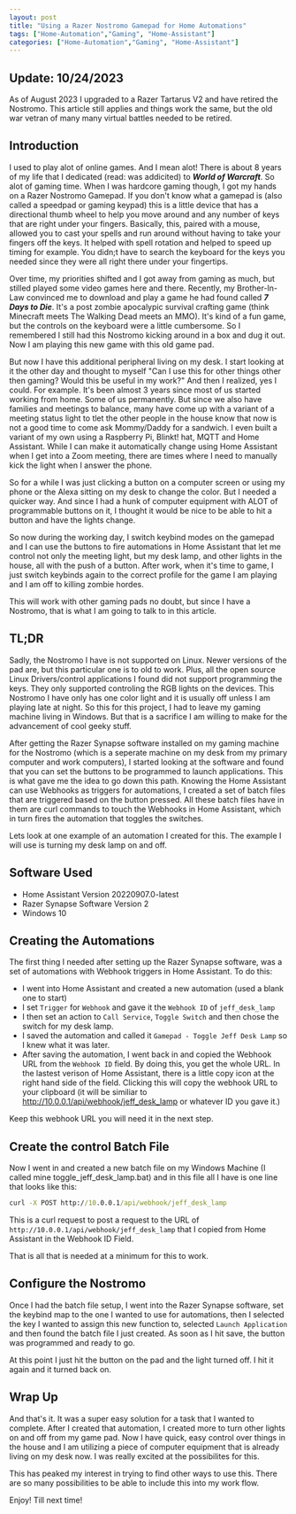 ```yaml
---
layout: post
title: "Using a Razer Nostromo Gamepad for Home Automations"
tags: ["Home-Automation","Gaming", "Home-Assistant"]
categories: ["Home-Automation","Gaming", "Home-Assistant"]
---
```

## Update: 10/24/2023

As of August 2023 I upgraded to a Razer Tartarus V2 and have retired the Nostromo. This article still applies and things work the same, but the old war vetran of many many virtual battles needed to be retired.


## Introduction

I used to play alot of online games. And I mean alot! There is about 8 years of my life that I dedicated (read: was addicited) to ***World of Warcraft***. So alot of gaming time. When I was hardcore gaming though, I got my hands on a Razer Nostromo Gamepad. If you don't know what a gamepad is (also called a speedpad or gaming keypad) this is a little device that has a directional thumb wheel to help you move around and any number of keys that are right under your fingers. Basically, this, paired with a mouse, allowed you to cast your spells and run around without having to take your fingers off the keys. It helped with spell rotation and helped to speed up timing for example. You didn;t have to search the keyboard for the keys you needed since they were all right there under your fingertips.

Over time, my priorities shifted and I got away from gaming as much, but stilled played some video games here and there. Recently, my Brother-In-Law convinced me to download and play a game he had found called ***7 Days to Die***. It's a post zombie apocalypic survival crafting game (think Minecraft meets The Walking Dead meets an MMO). It's kind of a fun game, but the controls on the keyboard were a little cumbersome. So I remembered I still had this Nostromo kicking around in a box and dug it out. Now I am playing this new game with this old game pad.

But now I have this additional peripheral living on my desk. I start looking at it the other day and thought to myself "Can I use this for other things other then gaming? Would this be useful in my work?" And then I realized, yes I could. For example. It's been almost 3 years since most of us started working from home. Some of us permanently. But since we also have families and meetings to balance, many have come up with a variant of a meeting status light to tlet the other people in the house know that now is not a good time to come ask Mommy/Daddy for a sandwich. I even built a variant of my own using a Raspberry Pi, Blinkt! hat, MQTT and Home Assistant. While I can make it automatically change using Home Assistant when I get into a Zoom meeting, there are times where I need to manually kick the light when I answer the phone. 

So for a while I was just clicking a button on a computer screen or using my phone or the Alexa sitting on my desk to change the color. But I needed a quicker way. And since I had a hunk of computer equipment with ALOT of programmable buttons on it, I thought it would be nice to be able to hit a button and have the lights change.

So now during the working day, I switch keybind modes on the gamepad and I can use the buttons to fire automations in Home Assistant that let me control not only the meeting light, but my desk lamp, and other lights in the house, all with the push of a button. After work, when it's time to game, I just switch keybinds again to the correct profile for the game I am playing and I am off to killing zombie hordes.

This will work with other gaming pads no doubt, but since I have a Nostromo, that is what I am going to talk to in this article.

## TL;DR

Sadly, the Nostromo I have is not supported on Linux. Newer versions of the pad are, but this particular one is to old to work. Plus, all the open source Linux Drivers/control applications I found did not support programming the keys. They only supported controling the RGB lights on the devices. This Nostromo I have only has one color light and it is usually off unless I am playing late at night. So this for this project, I had to leave my gaming machine living in Windows. But that is a sacrifice I am willing to make for the advancement of cool geeky stuff.

After getting the Razer Synapse software installed on my gaming machine for the Nostromo (which is a seperate machine on my desk from my primary computer and work computers), I started looking at the software and found that you can set the buttons to be programmed to launch applications. This is what gave me the idea to go down this path. Knowing the Home Assistant can use Webhooks as triggers for automations, I created a set of batch files that are triggered based on the button pressed. All these batch files have in them are curl commands to touch the Webhooks in Home Assistant, which in turn fires the automation that toggles the switches.

Lets look at one example of an automation I created for this. The example I will use is turning my desk lamp on and off.

## Software Used

* Home Assistant Version 20220907.0-latest
* Razer Synapse Software Version 2
* Windows 10

## Creating the Automations

The first thing I needed after setting up the Razer Synapse software, was a set of automations with Webhook triggers in Home Assistant. To do this:

* I went into Home Assistant and created a new automation (used a blank one to start)
* I set ```Trigger``` for ```Webhook``` and gave it the ```Webhook ID``` of ```jeff_desk_lamp```
* I then set an action to ```Call Service```, ```Toggle Switch``` and then chose the switch for my desk lamp.
* I saved the automation and called it ```Gamepad - Toggle Jeff Desk Lamp``` so I knew what it was later.
* After saving the automation, I went back in and copied the Webhook URL from the ```Webhook ID``` field. By doing this, you get the whole URL. In the lastest verison of Home Assistant, there is a little copy icon at the right hand side of the field. Clicking this will copy the webhook URL to your clipboard (it will be similiar to http://10.0.0.1/api/webhook/jeff_desk_lamp or whatever ID you gave it.)

Keep this webhook URL you will need it in the next step.

## Create the control Batch File

Now I went in and created a new batch file on my Windows Machine (I called mine toggle_jeff_desk_lamp.bat) and in this file all I have is one line that looks like this:

```bat
curl -X POST http://10.0.0.1/api/webhook/jeff_desk_lamp
```

This is a curl request to post a request to the URL of ```http://10.0.0.1/api/webhook/jeff_desk_lamp``` that I copied from Home Assistant in the Webhook ID Field.

That is all that is needed at a minimum for this to work.

## Configure the Nostromo

Once I had the batch file setup, I went into the Razer Synapse software, set the keybind map to the one I wanted to use for automations, then I selected the key I wanted to assign this new function to, selected ```Launch Application``` and then found the batch file I just created. As soon as I hit save, the button was programmed and ready to go.

At this point I just hit the button on the pad and the light turned off. I hit it again and it turned back on.

## Wrap Up

And that's it. It was a super easy solution for a task that I wanted to complete. After I created that automation, I created more to turn other lights on and off from my game pad. Now I have quick, easy control over things in the house and I am utilizing a piece of computer equipment that is already living on my desk now. I was really excited at the possibilites for this.

This has peaked my interest in trying to find other ways to use this. There are so many possibilities to be able to include this into my work flow. 

Enjoy! Till next time!